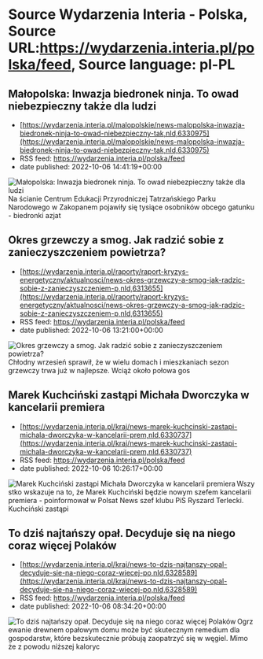 # Source Wydarzenia Interia - Polska, Source URL:https://wydarzenia.interia.pl/polska/feed, Source language: pl-PL

## Małopolska: Inwazja biedronek ninja. To owad niebezpieczny także dla ludzi
 - [https://wydarzenia.interia.pl/malopolskie/news-malopolska-inwazja-biedronek-ninja-to-owad-niebezpieczny-tak,nId,6330975](https://wydarzenia.interia.pl/malopolskie/news-malopolska-inwazja-biedronek-ninja-to-owad-niebezpieczny-tak,nId,6330975)
 - RSS feed: https://wydarzenia.interia.pl/polska/feed
 - date published: 2022-10-06 14:41:19+00:00

<p><a href="https://wydarzenia.interia.pl/malopolskie/news-malopolska-inwazja-biedronek-ninja-to-owad-niebezpieczny-tak,nId,6330975"><img align="left" alt="Małopolska: Inwazja biedronek ninja. To owad niebezpieczny także dla ludzi " src="https://i.iplsc.com/malopolska-inwazja-biedronek-ninja-to-owad-niebezpieczny-tak/000G61YEOLWTGQDM-C321.jpg" /></a>Na ścianie Centrum Edukacji Przyrodniczej Tatrzańskiego Parku Narodowego w Zakopanem pojawiły się tysiące osobników obcego gatunku - biedronki azjat

## Okres grzewczy a smog. Jak radzić sobie z zanieczyszczeniem powietrza?
 - [https://wydarzenia.interia.pl/raporty/raport-kryzys-energetyczny/aktualnosci/news-okres-grzewczy-a-smog-jak-radzic-sobie-z-zanieczyszczeniem-p,nId,6313655](https://wydarzenia.interia.pl/raporty/raport-kryzys-energetyczny/aktualnosci/news-okres-grzewczy-a-smog-jak-radzic-sobie-z-zanieczyszczeniem-p,nId,6313655)
 - RSS feed: https://wydarzenia.interia.pl/polska/feed
 - date published: 2022-10-06 13:21:00+00:00

<p><a href="https://wydarzenia.interia.pl/raporty/raport-kryzys-energetyczny/aktualnosci/news-okres-grzewczy-a-smog-jak-radzic-sobie-z-zanieczyszczeniem-p,nId,6313655"><img align="left" alt="Okres grzewczy a smog. Jak radzić sobie z zanieczyszczeniem powietrza?" src="https://i.iplsc.com/okres-grzewczy-a-smog-jak-radzic-sobie-z-zanieczyszczeniem-p/000G3DOEYKX19BPO-C321.jpg" /></a>Chłodny wrzesień sprawił, że w wielu domach i mieszkaniach sezon grzewczy trwa już w najlepsze. Wciąż około połowa gos

## Marek Kuchciński zastąpi Michała Dworczyka w kancelarii premiera
 - [https://wydarzenia.interia.pl/kraj/news-marek-kuchcinski-zastapi-michala-dworczyka-w-kancelarii-prem,nId,6330737](https://wydarzenia.interia.pl/kraj/news-marek-kuchcinski-zastapi-michala-dworczyka-w-kancelarii-prem,nId,6330737)
 - RSS feed: https://wydarzenia.interia.pl/polska/feed
 - date published: 2022-10-06 10:26:17+00:00

<p><a href="https://wydarzenia.interia.pl/kraj/news-marek-kuchcinski-zastapi-michala-dworczyka-w-kancelarii-prem,nId,6330737"><img align="left" alt="Marek Kuchciński zastąpi Michała Dworczyka w kancelarii premiera" src="https://i.iplsc.com/marek-kuchcinski-zastapi-michala-dworczyka-w-kancelarii-prem/000G60NIBUEFWAQS-C321.jpg" /></a>Wszystko wskazuje na to, że Marek Kuchciński będzie nowym szefem kancelarii premiera - poinformował w Polsat News szef klubu PiS Ryszard Terlecki. Kuchciński zastąpi 

## To dziś najtańszy opał. Decyduje się na niego coraz więcej Polaków
 - [https://wydarzenia.interia.pl/kraj/news-to-dzis-najtanszy-opal-decyduje-sie-na-niego-coraz-wiecej-po,nId,6328589](https://wydarzenia.interia.pl/kraj/news-to-dzis-najtanszy-opal-decyduje-sie-na-niego-coraz-wiecej-po,nId,6328589)
 - RSS feed: https://wydarzenia.interia.pl/polska/feed
 - date published: 2022-10-06 08:34:20+00:00

<p><a href="https://wydarzenia.interia.pl/kraj/news-to-dzis-najtanszy-opal-decyduje-sie-na-niego-coraz-wiecej-po,nId,6328589"><img align="left" alt="To dziś najtańszy opał. Decyduje się na niego coraz więcej Polaków" src="https://i.iplsc.com/to-dzis-najtanszy-opal-decyduje-sie-na-niego-coraz-wiecej-po/000ARDV7R37OVEBD-C321.jpg" /></a>Ogrzewanie drewnem opałowym domu może być skutecznym remedium dla gospodarstw, które bezskutecznie próbują zaopatrzyć się w węgiel. Mimo że z powodu niższej kaloryc

